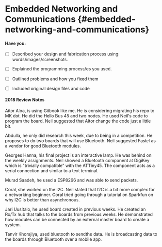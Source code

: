 # Embedded Networking and Communications {#embedded-networking-and-communications}

#### Have you:

* [ ] Described your design and fabrication process using words/images/screenshots.

* [ ] Explained the programming process/es you used.

* [ ] Outlined problems and how you fixed them

* [ ] Included original design files and code



#### 2018 Review Notes

Aitor Aloa, is using Gitbook like me. He is considering migrating his repo to MK dot. He did the Hello Bus 45 and two nodes. He used Neil's code to program the board. Neil suggested that Aitor change the code just a little bit.

Abdulla, he only did research this week, due to being in a competition. He proposes to do two boards that will use Bluetooth. Neil suggested Fastel as a vendor for good Bluetooth modules.

Georges Hanna, his final project is an interactive lamp. He was behind on the weekly assignments. Neil showed a Bluetooth component at DigiKey which is "trivially compatible" with the ATTiny45. The component acts as a serial connection and similar to a text terminal.

Murad Saadeh, he used a ESP8266 and was able to send packets.

Coral, she worked on the I2C. Neil stated that I2C is a bit more complex for a networking beginner. Coral tried going through a tutorial on Sparkfun on why I2C is better than asynchronous.

Jari Uusitalo, he used board created in previous weeks. He created an Rx/Tx hub that talks to the boards from previous weeks. He demonstrated how modules can be connected by an external master board to create a system.

Tanvir Khorajiya, used bluetooth to sendthe data. He is broadcasting data to the boards through Bluetooth over a mobile app.

